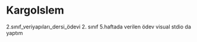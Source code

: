 # KargoIslem
2.sınıf_veriyapıları_dersi_ödevi
2. sınıf 5.haftada verilen ödev
visual stdio da yaptım

